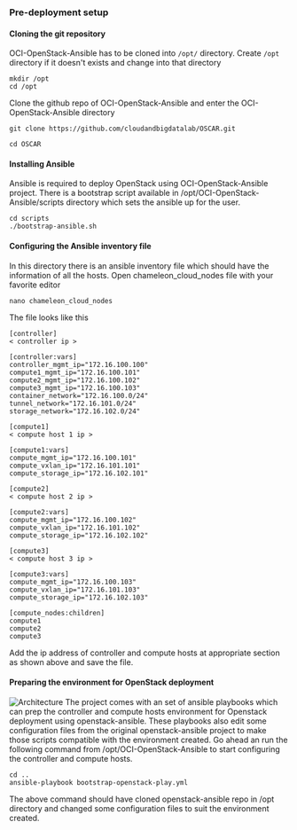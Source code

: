 

### Pre-deployment setup



#### Cloning the git repository
OCI-OpenStack-Ansible has to be cloned into ```/opt/``` directory. Create ```/opt``` directory if it doesn't exists and change into that directory

```
mkdir /opt
cd /opt
```

Clone the github repo of OCI-OpenStack-Ansible and enter the OCI-OpenStack-Ansible directory

```
git clone https://github.com/cloudandbigdatalab/OSCAR.git

cd OSCAR
```

#### Installing Ansible 

Ansible is required to deploy OpenStack using OCI-OpenStack-Ansible project. There is a bootstrap script available in /opt/OCI-OpenStack-Ansible/scripts directory which sets the ansible up for the user.
```
cd scripts
./bootstrap-ansible.sh
```

#### Configuring the Ansible inventory file

In this directory there is an ansible inventory file which should have the information of all the hosts. Open chameleon_cloud_nodes file with your favorite editor
```
nano chameleon_cloud_nodes
```
The file looks like this
```
[controller]
< controller ip >

[controller:vars]
controller_mgmt_ip="172.16.100.100"
compute1_mgmt_ip="172.16.100.101"
compute2_mgmt_ip="172.16.100.102"
compute3_mgmt_ip="172.16.100.103"
container_network="172.16.100.0/24"
tunnel_network="172.16.101.0/24"
storage_network="172.16.102.0/24"

[compute1]
< compute host 1 ip >

[compute1:vars]
compute_mgmt_ip="172.16.100.101"
compute_vxlan_ip="172.16.101.101"
compute_storage_ip="172.16.102.101"

[compute2]
< compute host 2 ip >

[compute2:vars]
compute_mgmt_ip="172.16.100.102"
compute_vxlan_ip="172.16.101.102"
compute_storage_ip="172.16.102.102"

[compute3]
< compute host 3 ip >

[compute3:vars]
compute_mgmt_ip="172.16.100.103"
compute_vxlan_ip="172.16.101.103"
compute_storage_ip="172.16.102.103"

[compute_nodes:children]
compute1
compute2
compute3
```
Add the ip address of controller and compute hosts at appropriate section as shown above and save the file.

#### Preparing the environment for OpenStack deployment

![Architecture](https://github.com/UTSA-OCI/OCI-OpenStack-Ansible/blob/master/Docs/Figures/Slide1.jpg "Architecture" )
The project comes with an set of ansible playbooks which can prep the controller and compute hosts environment for Openstack deployment using openstack-ansible. These playbooks also edit some configuration files from the original openstack-ansible project to make those scripts compatible with the environment created. Go ahead an run the following command from /opt/OCI-OpenStack-Ansible to start configuring the controller and compute hosts.
```
cd ..
ansible-playbook bootstrap-openstack-play.yml
```
The above command should have cloned openstack-ansible repo in /opt directory and changed some configuration files to suit the environment created.



